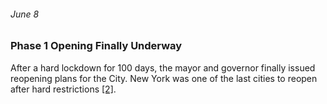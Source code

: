 ###### June 8

### Phase 1 Opening Finally Underway 

After a hard lockdown for 100 days, the mayor and governor finally issued reopening plans for the City. New York was one of the last cities to reopen after hard restrictions [[2]](https://abcnews.go.com/US/News/timeline-100-days-york-gov-andrew-cuomos-covid/story?id=71292880).
